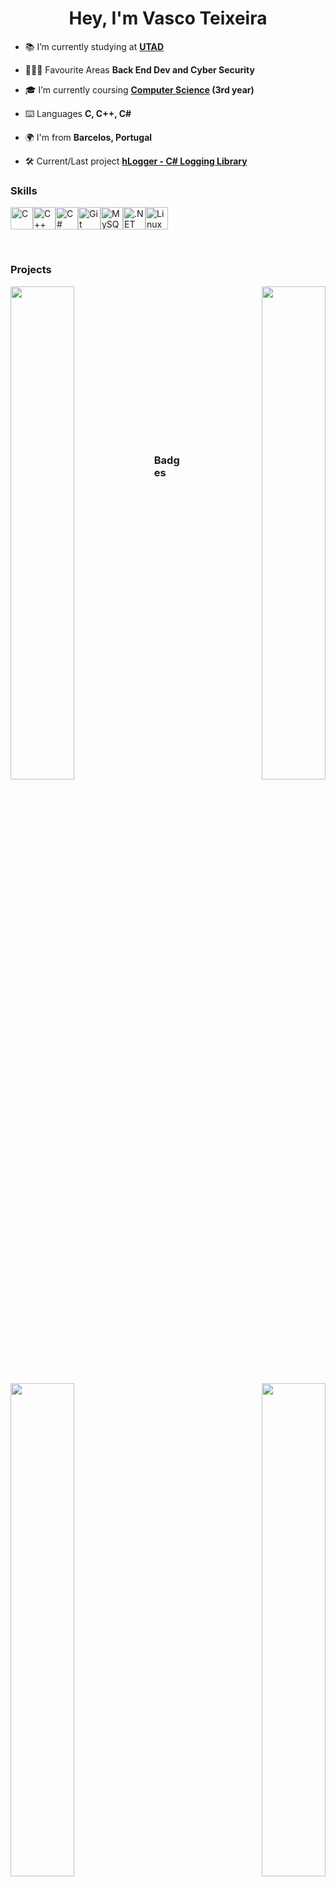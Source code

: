 <h1 align="center">Hey, I'm Vasco Teixeira</h1>

- 📚 I’m currently studying at **[UTAD](https://www.utad.pt/)**

- 👨🏻‍💻 Favourite Areas **Back End Dev and Cyber Security**

- 🎓 I’m currently coursing **[Computer Science](https://www.utad.pt/estudar/en/cursos/informatics-engineering/) (3rd year)**

- ⌨️ Languages **C, C++, C#**

- 🌍 I'm from **Barcelos, Portugal**

- 🛠 Current/Last project **[hLogger - C# Logging Library](https://github.com/ImHarker/hLogger)**


### Skills
<p align="left">
<a href="https://docs.microsoft.com/en-us/cpp/?view=msvc-170" target="_blank" rel="noreferrer"><img src="https://raw.githubusercontent.com/danielcranney/readme-generator/main/public/icons/skills/c-colored.svg" width="36" height="36" alt="C" /></a><a href="https://docs.microsoft.com/en-us/cpp/?view=msvc-170" target="_blank" rel="noreferrer"><img src="https://raw.githubusercontent.com/danielcranney/readme-generator/main/public/icons/skills/cplusplus-colored.svg" width="36" height="36" alt="C++" /></a><a href="https://docs.microsoft.com/en-us/dotnet/csharp/" target="_blank" rel="noreferrer"><img src="https://raw.githubusercontent.com/danielcranney/readme-generator/main/public/icons/skills/csharp-colored.svg" width="36" height="36" alt="C#" /></a><a href="https://git-scm.com/" target="_blank" rel="noreferrer"><img src="https://raw.githubusercontent.com/danielcranney/readme-generator/main/public/icons/skills/git-colored.svg" width="36" height="36" alt="Git" /></a><a href="https://www.mysql.com/" target="_blank" rel="noreferrer"><img src="https://raw.githubusercontent.com/danielcranney/readme-generator/main/public/icons/skills/mysql-colored.svg" width="36" height="36" alt="MySQL" /></a><a href="https://dotnet.microsoft.com/en-us/" target="_blank" rel="noreferrer"><img src="https://raw.githubusercontent.com/danielcranney/readme-generator/main/public/icons/skills/dot-net-colored.svg" width="36" height="36" alt=".NET" /></a><a href="https://www.linux.org" target="_blank" rel="noreferrer"><img src="https://raw.githubusercontent.com/danielcranney/readme-generator/main/public/icons/skills/linux-colored.svg" width="36" height="36" alt="Linux" /></a>
                    </p>
<br />

### Projects
<div width="100%" align="center"><a href="https://github.com/imharker/hLogger" align="left"><img align="left" width="45%" src="https://github-readme-stats.vercel.app/api/pin/?username=imharker&repo=hLogger&title_color=0891b2&text_color=ffffff&icon_color=0891b2&bg_color=1c1917&hide_border=true&locale=en" /></a><a href="https://github.com/imharker/EspamaGS" align="right"><img align="right" width="45%" src="https://github-readme-stats.vercel.app/api/pin/?username=imharker&repo=EspamaGS&title_color=0891b2&text_color=ffffff&icon_color=0891b2&bg_color=1c1917&hide_border=true&locale=en" /></a></div><br /><br />

<br /><br /><br /><br /><br />

<div width="100%" align="center"><a href="https://github.com/imharker/hOTP" align="left"><img align="left" width="45%" src="https://github-readme-stats.vercel.app/api/pin/?username=imharker&repo=hOTP&title_color=0891b2&text_color=ffffff&icon_color=0891b2&bg_color=1c1917&hide_border=true&locale=en" /></a><a href="https://github.com/imharker/hChat" align="right"><img align="right" width="45%" src="https://github-readme-stats.vercel.app/api/pin/?username=imharker&repo=hChat&title_color=0891b2&text_color=ffffff&icon_color=0891b2&bg_color=1c1917&hide_border=true&locale=en" /></a></div>

<br /><br />

<br /><br /><br />

### Badges
<p align="left">
<a href="http://www.github.com/imharker"><img src="https://github-readme-stats.vercel.app/api?username=imharker&show_icons=true&hide=&count_private=true&title_color=0891b2&text_color=ffffff&icon_color=0891b2&bg_color=1c1917&hide_border=true&show_icons=true" alt="imharker's GitHub stats" /></a>
<a href="http://www.github.com/imharker"><img src="https://github-readme-streak-stats.herokuapp.com/?user=imharker&stroke=ffffff&background=1c1917&ring=0891b2&fire=0891b2&currStreakNum=ffffff&currStreakLabel=0891b2&sideNums=ffffff&sideLabels=ffffff&dates=ffffff&hide_border=true" /></a>
</p>
<a href="https://github.com/imharker" align="left"><img src="https://github-readme-stats.vercel.app/api/top-langs/?username=imharker&langs_count=5&title_color=0891b2&text_color=ffffff&icon_color=0891b2&bg_color=1c1917&hide_border=true&locale=en&custom_title=Top%20%Languages" alt="Top Languages" /></a>

<p align="left"> <img src="https://komarev.com/ghpvc/?username=imharker&label=Profile%20views&color=0e75b6&style=flat-square" alt="imharker" /> </p>
